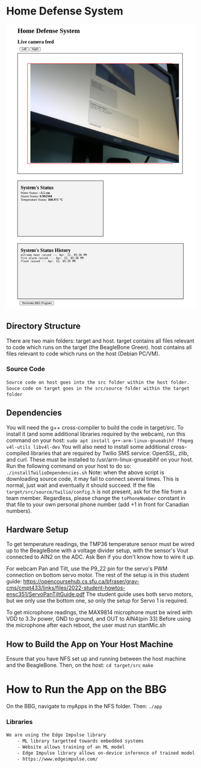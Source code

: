 # Home Defense System
![Alt text](image2.png?raw=true "Optional Title")
## Directory Structure
There are two main folders: target and host.
target contains all files relevant to code which runs on the target (the BeagleBone Green).
host contains all files relevant to code which runs on the host (Debian PC/VM).
### Source Code
    Source code on host goes into the src folder within the host folder.
    Souce code on target goes in the src/source folder within the target folder


## Dependencies
You will need the g++ cross-compiler to build the code in target/src. To install it (and some additional libraries required by the webcam), run this command on your host:
`sudo apt install g++-arm-linux-gnueabihf ffmpeg v4l-utils libv4l-dev`
You will also need to install some additional cross-compiled libraries that are required by Twilio SMS service: OpenSSL, zlib, and curl.
These must be installed to /usr/arm-linux-gnueabihf on your host. Run the following command on your host to do so:
`./installTwilioDependencies.sh`
Note: when the above script is downloading source code, it may fail to connect several times. This is normal, just wait and eventually it should succeed.
If the file `target/src/source/twilio/config.h` is not present, ask for the file from a team member.
Regardless, please change the `toPhoneNumber` constant in that file to your own personal phone number (add +1 in front for Canadian numbers).

## Hardware Setup
To get temperature readings, the TMP36 temperature sensor must be wired up to the BeagleBone with a voltage divider setup, with the sensor's Vout connected to AIN2 on the ADC. Ask Ben if you don't know how to wire it up.

For webcam Pan and Tilt, use the P9_22 pin for the servo's PWM connection on bottom servo motor. The rest of the setup is in this student guide: https://opencoursehub.cs.sfu.ca/bfraser/grav-cms/cmpt433/links/files/2022-student-howtos-ensc351/ServoPanTiltGuide.pdf The student guide uses both servo motors, but we only use the bottom one, so only the setup for Servo 1 is required.

To get microphone readings, the MAX9814 microphone must be wired with VDD to 3.3v power, GND to ground, and OUT to AIN4(pin 33)
Before using the microphone after each reboot, the user must run startMic.sh

## How to Build the App on Your Host Machine
Ensure that you have NFS set up and running between the host machine and the BeagleBone. Then, on the host:
`cd target/src`
`make`

# How to Run the App on the BBG
On the BBG, navigate to myApps in the NFS folder. Then:
`./app`

### Libraries
    We are using the Edge Impulse library
        - ML library targetted towards embedded systems
        - Website allows training of an ML model
        - Edge Impulse library allows on-device inference of trained model
        - https://www.edgeimpulse.com/
